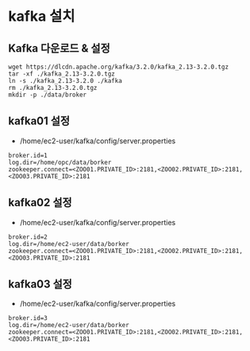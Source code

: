 # kafka 설치

## Kafka 다운로드 & 설정

```
wget https://dlcdn.apache.org/kafka/3.2.0/kafka_2.13-3.2.0.tgz
tar -xf ./kafka_2.13-3.2.0.tgz
ln -s ./kafka_2.13-3.2.0 ./kafka
rm ./kafka_2.13-3.2.0.tgz
mkdir -p ./data/broker
```

## kafka01 설정

- /home/ec2-user/kafka/config/server.properties 

```
broker.id=1
log.dir=/home/opc/data/borker
zookeeper.connect=<ZOO01.PRIVATE_ID>:2181,<ZOO02.PRIVATE_ID>:2181,<ZOO03.PRIVATE_ID>:2181
```

## kafka02 설정

- /home/ec2-user/kafka/config/server.properties 

```
broker.id=2
log.dir=/home/ec2-user/data/borker
zookeeper.connect=<ZOO01.PRIVATE_ID>:2181,<ZOO02.PRIVATE_ID>:2181,<ZOO03.PRIVATE_ID>:2181
```

## kafka03 설정

- /home/ec2-user/kafka/config/server.properties 

```
broker.id=3
log.dir=/home/ec2-user/data/borker
zookeeper.connect=<ZOO01.PRIVATE_ID>:2181,<ZOO02.PRIVATE_ID>:2181,<ZOO03.PRIVATE_ID>:2181
```
